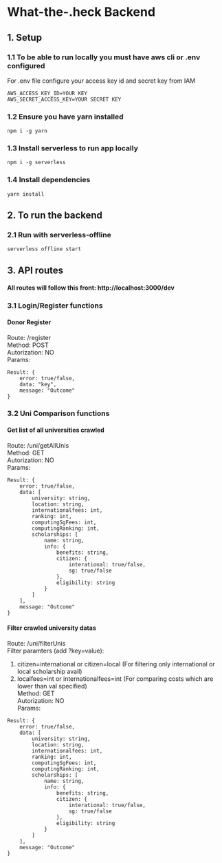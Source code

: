 # What-the-.heck Backend

## 1. Setup
### 1.1 To be able to run locally you must have aws cli or .env configured
For .env file configure your access key id and secret key from IAM
```
AWS_ACCESS_KEY_ID=YOUR KEY
AWS_SECRET_ACCESS_KEY=YOUR SECRET KEY
```
### 1.2 Ensure you have yarn installed
```
npm i -g yarn
```
### 1.3 Install serverless to run app locally
```
npm i -g serverless 
```
### 1.4 Install dependencies
```
yarn install
```

## 2. To run the backend
### 2.1 Run with serverless-offline
```
serverless offline start
```
## 3. API routes
#### All routes will follow this front: http://localhost:3000/dev

### 3.1 Login/Register functions
#### Donor Register
Route: /register  
Method: POST  
Autorization: NO  
Params: 
```
Result: {  
    error: true/false,  
    data: "key",  
    message: "Outcome"  
}
```
### 3.2 Uni Comparison functions
#### Get list of all universities crawled
Route: /uni/getAllUnis  
Method: GET  
Autorization: NO  
Params: 
```
Result: {  
    error: true/false,  
    data: [
        university: string,  
        location: string,  
        internationalfees: int,  
        ranking: int,  
        computingSgFees: int,  
        computingRanking: int,  
        scholarships: [  
            name: string,  
            info: {  
                benefits: string,  
                citizen: {  
                    interational: true/false,  
                    sg: true/false  
                },  
                eligibility: string  
            }  
        ]  
    ],  
    message: "Outcome"  
}
```
#### Filter crawled university datas
Route: /uni/filterUnis  
Filter paramters (add ?key=value):  
1. citizen=international or citizen=local (For filtering only international or local scholarship avail)  
2. localfees=int or internationalfees=int (For comparing costs which are lower than val specified)  
Method: GET  
Autorization: NO  
Params: 
```
Result: {  
    error: true/false,  
    data: [
        university: string,  
        location: string,  
        internationalfees: int,  
        ranking: int,  
        computingSgFees: int,  
        computingRanking: int,  
        scholarships: [  
            name: string,  
            info: {  
                benefits: string,  
                citizen: {  
                    interational: true/false,  
                    sg: true/false  
                },  
                eligibility: string  
            }  
        ]  
    ],  
    message: "Outcome"  
}
```